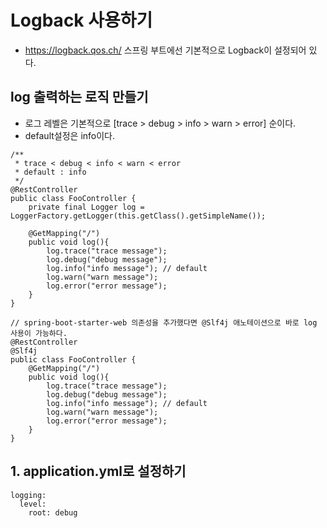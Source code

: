 # Logback 사용하기
- https://logback.qos.ch/
스프링 부트에선 기본적으로 Logback이 설정되어 있다. 

## log 출력하는 로직 만들기
- 로그 레벨은 기본적으로 [trace > debug > info > warn > error] 순이다.
- default설정은 info이다.
~~~
/**
 * trace < debug < info < warn < error
 * default : info
 */
@RestController
public class FooController {
	private final Logger log = LoggerFactory.getLogger(this.getClass().getSimpleName());

	@GetMapping("/")
	public void log(){
		log.trace("trace message");
		log.debug("debug message");
		log.info("info message"); // default
		log.warn("warn message");
		log.error("error message");
	}
}

// spring-boot-starter-web 의존성을 추가했다면 @Slf4j 애노테이션으로 바로 log 사용이 가능하다.
@RestController
@Slf4j
public class FooController {
	@GetMapping("/")
	public void log(){
		log.trace("trace message");
		log.debug("debug message");
		log.info("info message"); // default
		log.warn("warn message");
		log.error("error message");
	}
}
~~~

## 1. application.yml로 설정하기
~~~
logging:
  level:
    root: debug
~~~